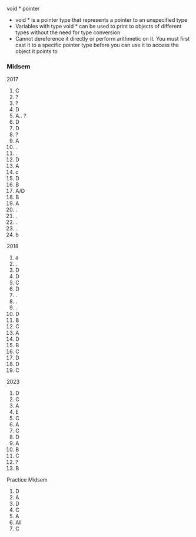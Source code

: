 
void * pointer
- void * is a pointer type that represents a pointer to an unspecified type
- Variables with type void * can be used to print to objects of different types without the need for type conversion
- Cannot dereference it directly or perform arithmetic on it. You must first cast it to a specific pointer type before you can use it to access the object it points to

### Midsem 

2017
1) C
2) ?
3) ?
4) D
5) A.. ?
6) D
7) D
8) ?
9) A
10) .
11) .
12) D
13) A
14) c
15) D
16) B
17) A/D
18) B
19) A
20) .
21) .
22) .
23) .
24) b

2018

1) a
13) .
7) D
8) D
9) C
10) D
11) .
12) .
13) .
14) D
15) B
16) C
17) A
18) D
19) B
20) C
21) D
22) D
23) C

2023

1) D
2) C
3) A
4) E
5) C
6) A
7) C
8) D
9) A
10) B
11) C
12) ?
13) B


Practice Midsem

1) D
2) A
3) D
4) C
5) A
6) All
7) C